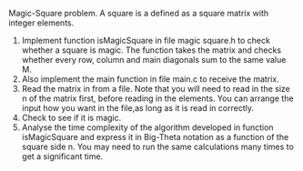 Magic-Square problem. A square is a defined as a square matrix with integer elements.
1. Implement function isMagicSquare in file magic square.h to check whether a square is
magic. The function takes the matrix and checks whether every row, column and main
diagonals sum to the same value M.
2. Also implement the main function in file main.c to receive the matrix.
3. Read the matrix in from a file. Note that you will need to read in the size n of the matrix
first, before reading in the elements. You can arrange the input how you want in the file,as
long as it is read in correctly.
4. Check to see if it is magic.
5. Analyse the time complexity of the algorithm developed in function isMagicSquare and
express it in Big-Theta notation as a function of the square side n. You may need to run the
same calculations many times to get a significant time.
